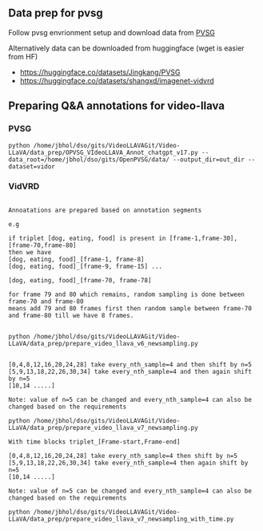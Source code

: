## Data prep for pvsg

Follow pvsg envrionment setup and download data from [PVSG](https://github.com/LilyDaytoy/OpenPVSG)

Alternatively data can be downloaded from huggingface (wget is easier from HF)

- https://huggingface.co/datasets/Jingkang/PVSG
- https://huggingface.co/datasets/shangxd/imagenet-vidvrd


## Preparing Q&A annotations for video-llava

### PVSG

```
python /home/jbhol/dso/gits/VideoLLAVAGit/Video-LLaVA/data_prep/OPVSG_VIdeoLLAVA_Annot_chatgpt_v17.py --data_root=/home/jbhol/dso/gits/OpenPVSG/data/ --output_dir=out_dir --dataset=vidor
```

### VidVRD

```

Annoatations are prepared based on annotation segments

e.g 

if triplet [dog, eating, food] is present in [frame-1,frame-30], [frame-70,frame-80]
then we have 
[dog, eating, food]_[frame-1, frame-8]
[dog, eating, food]_[frame-9, frame-15] ...

[dog, eating, food]_[frame-70, frame-78]

for frame 79 and 80 which remains, random sampling is done between frame-70 and frame-80
means add 79 and 80 frames first then random sample between frame-70 and frame-80 till we have 8 frames.


python /home/jbhol/dso/gits/VideoLLAVAGit/Video-LLaVA/data_prep/prepare_video_llava_v6_newsampling.py

```


```

[0,4,8,12,16,20,24,28] take every_nth_sample=4 and then shift by n=5
[5,9,13,18,22,26,30,34] take every_nth_sample=4 and then again shift by n=5
[10,14 .....]

Note: value of n=5 can be changed and every_nth_sample=4 can also be changed based on the requirements

python /home/jbhol/dso/gits/VideoLLAVAGit/Video-LLaVA/data_prep/prepare_video_llava_v7_newsampling.py

```


```
With time blocks triplet_[Frame-start,Frame-end]

[0,4,8,12,16,20,24,28] take every_nth_sample=4 then shift by n=5
[5,9,13,18,22,26,30,34] take every_nth_sample=4 then again shift by n=5
[10,14 .....]

Note: value of n=5 can be changed and every_nth_sample=4 can also be changed based on the requirements

python /home/jbhol/dso/gits/VideoLLAVAGit/Video-LLaVA/data_prep/prepare_video_llava_v7_newsampling_with_time.py
```
